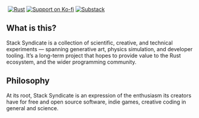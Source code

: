 <a href='https://github.com/shivamkapasia0' target="_blank"><img alt='' src='https://img.shields.io/badge/License_- MIT-100000?style=for-the-badge&logo=&logoColor=white&labelColor=000000&color=7F0000'/></a>
[![Rust](https://img.shields.io/badge/Rust-000000?style=for-the-badge&logo=rust)](https://www.rust-lang.org/)
[![Support on Ko-fi](https://img.shields.io/badge/Donate-999999?style=for-the-badge&logo=ko-fi&label=ko-fi&labelColor=333333)](https://ko-fi.com/stacksyndicate)
[![Substack](https://img.shields.io/badge/Read-999999?style=for-the-badge&logo=Substack&label=Substack&labelColor=333333)](https://stacksyndicate.substack.com)
## What is this?

Stack Syndicate is a collection of scientific, creative, and technical experiments — spanning generative art, physics simulation, and developer tooling. It’s a long-term project that hopes to provide value to the Rust ecosystem, and the wider programming community.

## Philosophy

At its root, Stack Syndicate is an expression of the enthusiasm its creators have for free and open source software, indie games, creative coding in general and science.
